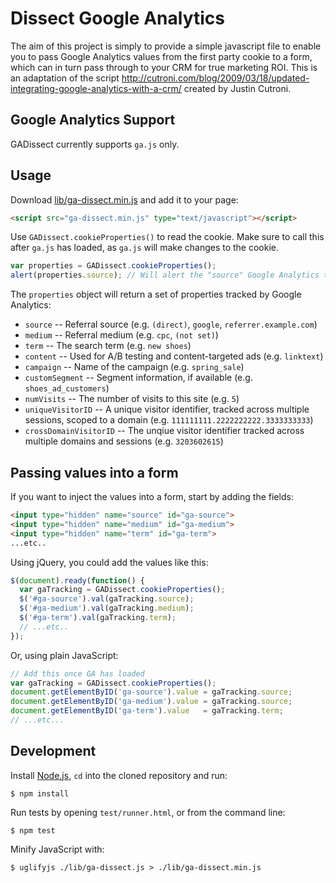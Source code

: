 # Dissect Google Analytics

The aim of this project is simply to provide a simple javascript file to enable you to pass Google Analytics values from the first party cookie to a form, which can in turn pass through to your CRM for true marketing ROI. This is an adaptation of the script http://cutroni.com/blog/2009/03/18/updated-integrating-google-analytics-with-a-crm/ created by Justin Cutroni.

## Google Analytics Support

GADissect currently supports `ga.js` only.

## Usage

Download [lib/ga-dissect.min.js](lib/ga-dissect.min.js?raw=true) and add it to your page:

```html
<script src="ga-dissect.min.js" type="text/javascript"></script>
```

Use `GADissect.cookieProperties()` to read the cookie. Make sure to call this after `ga.js` has loaded, as `ga.js` will make changes to the cookie.

```javascript
var properties = GADissect.cookieProperties();
alert(properties.source); // Will alert the "source" Google Analytics tracks
```

The `properties` object will return a set of properties tracked by Google Analytics:

* `source` -- Referral source (e.g. `(direct)`, `google`, `referrer.example.com`)
* `medium` -- Referral medium (e.g. `cpc`, `(not set)`)
* `term` -- The search term (e.g. `new shoes`)
* `content` -- Used for A/B testing and content-targeted ads (e.g. `linktext`)
* `campaign` -- Name of the campaign (e.g. `spring_sale`)
* `customSegment` -- Segment information, if available (e.g. `shoes_ad_customers`)
* `numVisits` -- The number of visits to this site (e.g. `5`)
* `uniqueVisitorID` -- A unique visitor identifier, tracked across multiple sessions, scoped to a domain (e.g. `111111111.2222222222.3333333333`)
* `crossDomainVisitorID` -- The unqiue visitor identifier tracked across multiple domains and sessions (e.g. `3203602615`)

## Passing values into a form

If you want to inject the values into a form, start by adding the fields:

```html
<input type="hidden" name="source" id="ga-source">
<input type="hidden" name="medium" id="ga-medium">
<input type="hidden" name="term" id="ga-term">
...etc..
```

Using jQuery, you could add the values like this:

```javascript
$(document).ready(function() {
  var gaTracking = GADissect.cookieProperties();
  $('#ga-source').val(gaTracking.source);
  $('#ga-medium').val(gaTracking.medium);
  $('#ga-term').val(gaTracking.term);
  // ...etc..
});
```

Or, using plain JavaScript:

```javascript
// Add this once GA has loaded
var gaTracking = GADissect.cookieProperties();
document.getElementByID('ga-source').value = gaTracking.source;
document.getElementByID('ga-medium').value = gaTracking.source;
document.getElementByID('ga-term').value   = gaTracking.term;
// ...etc...
```

## Development

Install [Node.js](http://nodejs.org/), `cd` into the cloned repository and run:

    $ npm install

Run tests by opening `test/runner.html`, or from the command line:

    $ npm test

Minify JavaScript with:

    $ uglifyjs ./lib/ga-dissect.js > ./lib/ga-dissect.min.js
